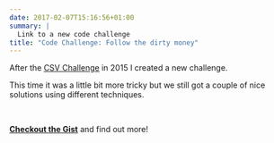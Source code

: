 ```yaml
---
date: 2017-02-07T15:16:56+01:00
summary: |
  Link to a new code challenge
title: "Code Challenge: Follow the dirty money"
---
```


After the [CSV Challenge](/csv-challenge) in 2015 I created a new challenge.

This time it was a little bit more tricky but we still got a couple of nice solutions using different techniques.

<br>

**[Checkout the Gist](/dirtymoney)** and find out more!
